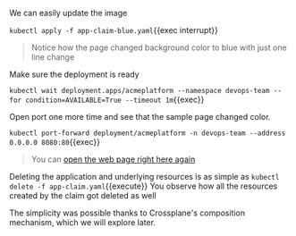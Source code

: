 We can easily update the image

`kubectl apply -f app-claim-blue.yaml`{{exec interrupt}}

> Notice how the page changed background color to blue with just one line change

Make sure the deployment is ready

`kubectl wait deployment.apps/acmeplatform --namespace devops-team --for condition=AVAILABLE=True --timeout 1m`{{exec}}

Open port one more time and see that the sample page changed color.

`kubectl port-forward deployment/acmeplatform -n devops-team --address 0.0.0.0 8080:80`{{exec}}

> You can
> [open the web page right here again]({{TRAFFIC_HOST1_8080}})

Deleting the application and underlying resources is as simple as
`kubectl delete -f app-claim.yaml`{{execute}} You observe how all the resources
created by the claim got deleted as well

The simplicity was possible thanks to Crossplane's composition mechanism, which
we will explore later.
